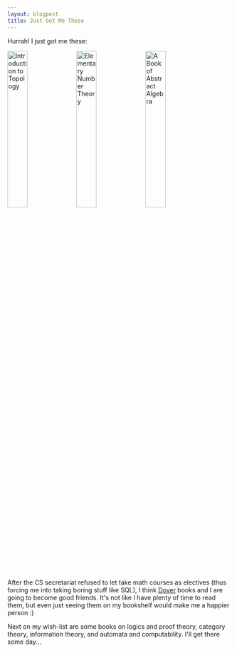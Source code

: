 ```yaml
---
layout: blogpost
title: Just Got Me These
---
```


Hurrah! I just got me these:

<a href="http://www.amazon.com/gp/product/0486663523">
<img src="http://ecx.images-amazon.com/images/I/41aRgMz4h5L._BO2,204,203,200_PIsitb-sticker-arrow-click,TopRight,35,-76_AA300_SH20_OU01_.jpg"
title="Introduction to Topology" width="30%" /></a>
<a href="http://www.amazon.com/gp/product/048646931X">
<img src="http://ecx.images-amazon.com/images/I/51Czir%2BiJXL._BO2,204,203,200_PIsitb-sticker-arrow-click,TopRight,35,-76_AA300_SH20_OU01_.jpg"
title="Elementary Number Theory" width="30%" /></a>
<a href="http://www.amazon.com/gp/product/0486474178">
<img src="http://ecx.images-amazon.com/images/I/513qqhyP9cL._BO2,204,203,200_PIsitb-sticker-arrow-click,TopRight,35,-76_AA300_SH20_OU01_.jpg"
title="A Book of Abstract Algebra" width="30%" /></a>

After the CS secretariat refused to let take math courses as electives (thus forcing me into taking
boring stuff like SQL), I think [Dover](http://store.doverpublications.com/by-subject-science-and-mathematics-mathematics.html) 
books and I are going to become good friends. It's not like I have plenty of time to read them,
but even just seeing them on my bookshelf would make me a happier person :)

Next on my wish-list are some books on logics and proof theory, category theory, information theory,
and automata and computability. I'll get there some day...


